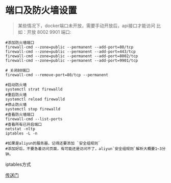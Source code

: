 # 端口及防火墙设置

> 某些情况下，docker端口未开放，需要手动开放后，api接口才能访问 比如：开放 8002 9901 端口:

```shell script
#添加防火墙端口
firewall-cmd --zone=public --permanent --add-port=80/tcp
firewall-cmd --zone=public --permanent --add-port=443/tcp
firewall-cmd --zone=public --permanent --add-port=8002/tcp
firewall-cmd --zone=public --permanent --add-port=9901/tcp

# 关闭80端口
firewall-cmd --remove-port=80/tcp --permanent

#启动防火墙
systemctl strat firewalld
#重启防火墙
systemctl reload firewalld
#停止防火墙
systemctl stop firewalld
#查看防火墙端口
firewall-cmd --list-ports
#查看所有已开启端口
netstat -nltp
iptables -L -n

#如果是aliyun的服务器，记得还要添加 `安全组规则`
#添加好后，不要急着访问页面，有可能还是访问不了，aliyun`安全组规则`解析大概要1~3分钟。
```

iptables方式

[传送门](./服务器iptables初始化及端口设置.md)
